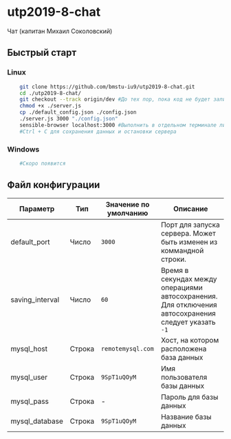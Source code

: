 # utp2019-8-chat #
Чат (капитан Михаил Соколовский)

## Быстрый старт ##

### Linux ###
```bash
    git clone https://github.com/bmstu-iu9/utp2019-8-chat.git
    cd ./utp2019-8-chat/
    git checkout --track origin/dev #До тех пор, пока код не будет залит в мастер
    chmod +x ./server.js
    cp ./default_config.json ./config.json
    ./server.js 3000 "./config.json"
    sensible-browser localhost:3000 #Выполнить в отдельном терминале либо открыть в браузере
    #Ctrl + C для сохранения данных и остановки сервера
```

### Windows ###
```bash
    #Скоро появится
```

## Файл конфигурации ##

| Параметр        | Тип    | Значение по умолчанию | Описание                                                                                             |
| --------------- | ------ | --------------------- | ---------------------------------------------------------------------------------------------------- |
| default_port    | Число  | `3000`                | Порт для запуска сервера. Может быть изменен из коммандной строки.                                   |
| saving_interval | Число  | `60`                  | Время в секундах между операциями автосохранения. Для отключения автосохранения следует указать `-1` |
| mysql_host      | Строка | `remotemysql.com`     | Хост, на котором расположена база данных                                                             |
| mysql_user      | Строка | `9SpT1uQOyM`          | Имя пользователя базы данных                                                                         |
| mysql_pass      | Строка | -                     | Пароль для базы данных                                                                               |
| mysql_database  | Строка | `9SpT1uQOyM`          | Название базы данных                                                                                 |
